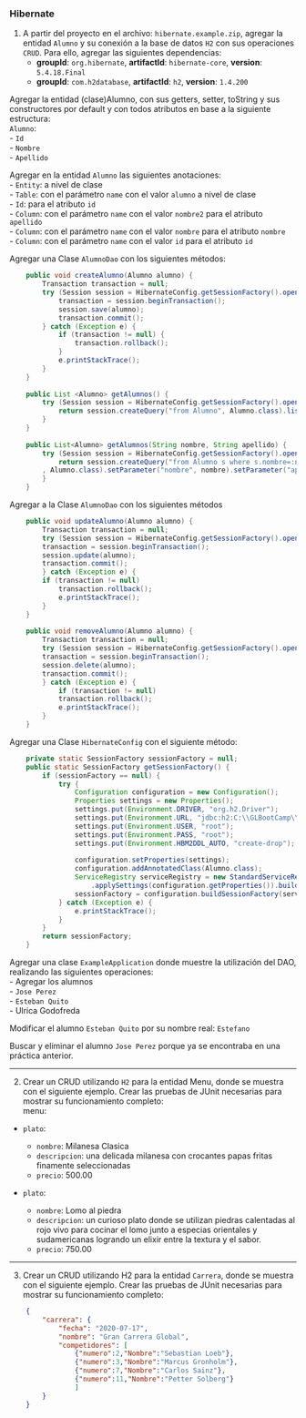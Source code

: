 ### Hibernate  
  
1. A partir del proyecto en el archivo: `hibernate.example.zip`, agregar la entidad `Alumno` y su conexión a la base de datos `H2` con sus operaciones `CRUD`. Para ello, agregar las siguientes dependencias:  
	- **groupId**: `org.hibernate`, **artifactId**: `hibernate-core`, **version**: `5.4.18.Final`  
	- **groupId**: `com.h2database`, **artifactId**: `h2`, **version**: `1.4.200`  
  
Agregar la entidad (clase)Alumno, con sus getters, setter, toString y sus constructores por default y con todos atributos en base a la siguiente estructura:  
	`Alumno`:  
	- `Id`  
	- `Nombre`  
	- `Apellido`  

Agregar en la entidad `Alumno` las siguientes anotaciones:  
	- `Entity`: a nivel de clase  
	- `Table`: con el parámetro `name` con el valor `alumno` a nivel de clase  
	- `Id`: para el atributo `id`  
	- `Column`: con el parámetro `name` con el valor `nombre2` para el atributo `apellido`  
	- `Column`: con el parámetro `name` con el valor `nombre` para el atributo `nombre`  
	- `Column`: con el parámetro `name` con el valor `id` para el atributo `id`  
  
Agregar una Clase `AlumnoDao` con los siguientes métodos:  

```java
	public void createAlumno(Alumno alumno) {  
		Transaction transaction = null;  
		try (Session session = HibernateConfig.getSessionFactory().openSession()) {  
			transaction = session.beginTransaction();  
			session.save(alumno);  
			transaction.commit();  
		} catch (Exception e) {  
			if (transaction != null) {  
				transaction.rollback();  
			}  
			e.printStackTrace();  
		}  
	}  
  
	public List <Alumno> getAlumnos() {  
		try (Session session = HibernateConfig.getSessionFactory().openSession()) {  
			return session.createQuery("from Alumno", Alumno.class).list();  
		}  
	}  
  
	public List<Alumno> getAlumnos(String nombre, String apellido) {  
		try (Session session = HibernateConfig.getSessionFactory().openSession()) {  
			return session.createQuery("from Alumno s where s.nombre=:nombre and s.apellido=:apellido"  
		, Alumno.class).setParameter("nombre", nombre).setParameter("apellido", apellido).list();  
		}  
	}  
```
  
Agregar a la Clase `AlumnoDao` con los siguientes métodos  
```java  
	public void updateAlumno(Alumno alumno) {  
		Transaction transaction = null;  
		try (Session session = HibernateConfig.getSessionFactory().openSession()) {  
		transaction = session.beginTransaction();  
		session.update(alumno);  
		transaction.commit();  
		} catch (Exception e) {  
		if (transaction != null)  
			transaction.rollback();  
			e.printStackTrace();  
		}  
	}  
  
	public void removeAlumno(Alumno alumno) {  
		Transaction transaction = null;  
		try (Session session = HibernateConfig.getSessionFactory().openSession()) {  
		transaction = session.beginTransaction();  
		session.delete(alumno);  
		transaction.commit();  
		} catch (Exception e) {  
			if (transaction != null)  
			transaction.rollback();   
			e.printStackTrace();    
		}  
	}  
```  
  
Agregar una Clase `HibernateConfig` con el siguiente método:  
```java
	private static SessionFactory sessionFactory = null;  
	public static SessionFactory getSessionFactory() {  
		if (sessionFactory == null) {  
			try {  
				Configuration configuration = new Configuration();  
				Properties settings = new Properties();  
				settings.put(Environment.DRIVER, "org.h2.Driver");  
				settings.put(Environment.URL, "jdbc:h2:C:\\GLBootCamp\\data\\Alumno.h2");  
				settings.put(Environment.USER, "root");  
				settings.put(Environment.PASS, "root");  
				settings.put(Environment.HBM2DDL_AUTO, "create-drop");  
	  
				configuration.setProperties(settings);  
				configuration.addAnnotatedClass(Alumno.class);  
				ServiceRegistry serviceRegistry = new StandardServiceRegistryBuilder()  
					.applySettings(configuration.getProperties()).build();  
				sessionFactory = configuration.buildSessionFactory(serviceRegistry);  
			} catch (Exception e) {  
				e.printStackTrace();  
			}  
		}  
		return sessionFactory;  
	}  
```
  
Agregar una clase `ExampleApplication` donde muestre la utilización del DAO, realizando las siguientes operaciones:  
	- Agregar los alumnos  
		- `Jose Perez`  
		- `Esteban Quito`  
	- Ulrica Godofreda  
  
Modificar el alumno `Esteban Quito` por su nombre real: `Estefano`  
  
Buscar y eliminar el alumno `Jose Perez` porque ya se encontraba en una práctica anterior.  
    
---
2. Crear un CRUD utilizando `H2` para la entidad Menu, donde se muestra con el siguiente ejemplo. Crear las pruebas de JUnit necesarias para mostrar su funcionamiento completo:  
menu:  
- `plato`:
	- `nombre`: Milanesa Clasica  
	- `descripcion`: una delicada milanesa con crocantes papas fritas finamente seleccionadas  
	- `precio`: 500.00  
  
- `plato`:  
	- `nombre`: Lomo al piedra  
	- `descripcion`: un curioso plato donde se utilizan piedras calentadas al rojo vivo para cocinar el lomo junto a especias orientales y sudamericanas logrando un elixir entre la textura y el sabor.  
	- `precio`: 750.00  
  
---
3. Crear un CRUD utilizando H2 para la entidad `Carrera`, donde se muestra con el siguiente ejemplo. Crear las pruebas de JUnit necesarias para mostrar su funcionamiento completo:  
```json
	{
		"carrera": {
			"fecha": "2020-07-17",
			"nombre": "Gran Carrera Global",
			"competidores": [
				{"numero":2,"Nombre":"Sebastian Loeb"},
				{"numero":3,"Nombre":"Marcus Gronholm"},
				{"numero":7,"Nombre":"Carlos Sainz"},
				{"numero":11,"Nombre":"Petter Solberg"}
				]
		}
	}
```
